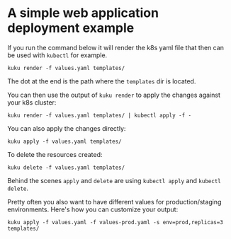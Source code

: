 # A simple web application deployment example 

If you run the command below it will render the k8s yaml file that then can be used with `kubectl` for example.

    kuku render -f values.yaml templates/
    
The dot at the end is the path where the `templates` dir is located.
    
You can then use the output of `kuku render` to apply the changes against your k8s cluster:

    kuku render -f values.yaml templates/ | kubectl apply -f -
    
    
You can also apply the changes directly:

    kuku apply -f values.yaml templates/

To delete the resources created:

    kuku delete -f values.yaml templates/
    
Behind the scenes `apply` and `delete` are using `kubectl apply` and `kubectl delete`.

Pretty often you also want to have different values for production/staging environments.
Here's how you can customize your output:

    kuku apply -f values.yaml -f values-prod.yaml -s env=prod,replicas=3 templates/

